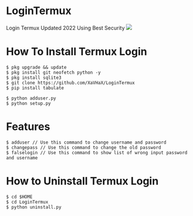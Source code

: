 # LoginTermux
Login Termux Updated 2022 Using Best Security
<img src="https://i.postimg.cc/vT2ZGX7n/Screenshot-2022-04-13-17-20-45-604-com-termux.jpg">
# How To Install Termux Login
```shell
$ pkg upgrade && update
$ pkg install git neofetch python -y
$ pkg install sqlite3
$ git clone https://github.com/XaVHaX/LoginTermux
$ pip install tabulate

$ python adduser.py
$ python setup.py
```
# Features
```shell
$ adduser // Use this command to change username and password
$ changepass // Use this command to change the old password
$ falselogin // Use this command to show list of wrong input password and username
```

# How to Uninstall Termux Login
```shell
$ cd $HOME
$ cd LoginTermux
$ python uninstall.py
```
